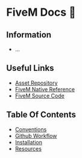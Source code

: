 # FiveM Docs 🌺

## Information

-   ...

## Useful Links

-   [Asset Repository]()
-   [FiveM Native Reference](https://docs.fivem.net/natives/)
-   [FiveM Source Code](https://github.com/citizenfx/fivem)

## Table Of Contents

-   [Conventions](docs/conventions.md)
-   [Github Workflow](docs/github.md)
-   [Installation](docs/installation.md)
-   [Resources](docs/resource.md)
